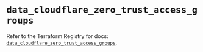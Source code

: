 # `data_cloudflare_zero_trust_access_groups`

Refer to the Terraform Registry for docs: [`data_cloudflare_zero_trust_access_groups`](https://registry.terraform.io/providers/cloudflare/cloudflare/5.5.0/docs/data-sources/zero_trust_access_groups).
